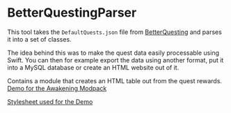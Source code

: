 # BetterQuestingParser

This tool takes the `DefaultQuests.json` file from [BetterQuesting](https://minecraft.curseforge.com/projects/better-questing) and parses it into a set of classes.

The idea behind this was to make the quest data easily processable using Swift.
You can then for example export the data using another format, put it into a MySQL database or create an HTML website out of it.

Contains a module that creates an HTML table out from the quest rewards.
[Demo for the Awakening Modpack](https://jonasfrey.de/awakening/rewards.html)

[Stylesheet used for the Demo](https://gist.github.com/iComputerfreak/b056e5486b91b218e0350904c5849f82)
